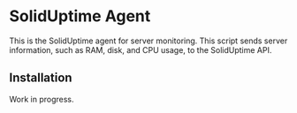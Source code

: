 # SolidUptime Agent

This is the SolidUptime agent for server monitoring. This script sends server information, such as RAM, disk, and CPU usage, to the SolidUptime API.

## Installation

Work in progress.
